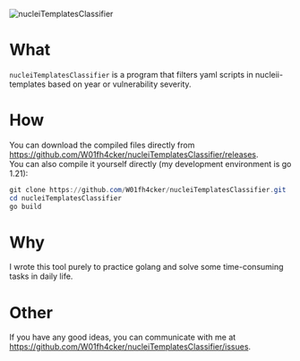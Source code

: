 ![nucleiTemplatesClassifier](https://socialify.git.ci/W01fh4cker/nucleiTemplatesClassifier/image?description=1&descriptionEditable=Classify%20the%20yaml%20scripts%20in%20nuclei-templates%20according%20to%20the%20vulnerability%20verification%20degree%20and%20year%20and%20export%20them%20to%20html%20or%20json(api).&font=Bitter&forks=1&issues=1&language=1&name=1&owner=1&pattern=Circuit%20Board&pulls=1&stargazers=1&theme=Light)  
# What  
`nucleiTemplatesClassifier` is a program that filters yaml scripts in nucleii-templates based on year or vulnerability severity.  
# How  
You can download the compiled files directly from https://github.com/W01fh4cker/nucleiTemplatesClassifier/releases.  
You can also compile it yourself directly (my development environment is go 1.21):  
```powershell
git clone https://github.com/W01fh4cker/nucleiTemplatesClassifier.git
cd nucleiTemplatesClassifier
go build
```
# Why
I wrote this tool purely to practice golang and solve some time-consuming tasks in daily life.  

# Other
If you have any good ideas, you can communicate with me at https://github.com/W01fh4cker/nucleiTemplatesClassifier/issues.
